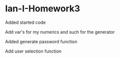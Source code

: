 # Ian-I-Homework3

Added started code

Add var's for my numerics and such for the generator

Added generate password function

Add user selection function

